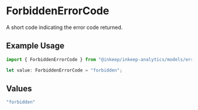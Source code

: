 # ForbiddenErrorCode

A short code indicating the error code returned.

## Example Usage

```typescript
import { ForbiddenErrorCode } from "@inkeep/inkeep-analytics/models/errors";

let value: ForbiddenErrorCode = "forbidden";
```

## Values

```typescript
"forbidden"
```